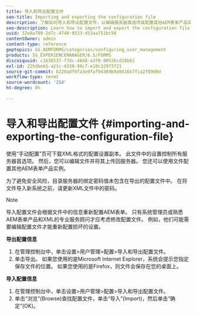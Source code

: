 ```yaml
---
title: 导入和导出配置文件
seo-title: Importing and exporting the configuration file
description: 了解如何导入和导出配置文件，以编辑服务器首选项或配置其他AEM表单产品实例。
seo-description: Learn how to import and export the configuration file in order to edit server preferences or configure another AEM forms product instance.
uuid: 32e8a709-2d7c-4740-9533-d53aa751bc58
contentOwner: admin
content-type: reference
geptopics: SG_AEMFORMS/categories/configuring_user_management
products: SG_EXPERIENCEMANAGER/6.5/FORMS
discoiquuid: c1636537-f7dc-48d8-a3f0-9052bcd28b62
exl-id: 225dbeb5-a21c-4338-98c7-e10c32973721
source-git-commit: b220adf6fa3e9faf94389b9a9416b7fca2f89d9d
workflow-type: tm+mt
source-wordcount: '254'
ht-degree: 0%

---
```


# 导入和导出配置文件 {#importing-and-exporting-the-configuration-file}

使用“手动配置”页可下载XML格式的配置设置副本。 此文件中的设置控制所有服务器首选项。 然后，您可以编辑文件并将其上传回服务器。 您还可以使用文件配置其他AEM表单产品实例。

为了避免安全风险，目录服务器的绑定密码值未包含在导出的配置文件中。 在将文件导入新系统之前，请更新XML文件中的密码。

>[!NOTE]
>
>导入配置文件会根据文件中的信息重新配置AEM表单。 只有系统管理员或熟悉AEM表单产品和XML的专业服务顾问才应考虑修改配置文件。 例如，他们可能需要编辑配置文件才能重新配置损坏的设置。

**导出配置信息**

1. 在管理控制台中，单击设置>用户管理>配置>导入和导出配置文件。
1. 单击导出。 如果您使用的是Microsoft Internet Explorer，系统会提示您指定保存文件的位置。 如果您使用的是Firefox，则文件会保存在您的桌面上。

**导入配置信息**

1. 在管理控制台中，单击设置>用户管理>配置>导入和导出配置文件。
1. 单击“浏览”(Browse)查找配置文件，单击“导入”(Import)，然后单击“确定”(OK)。

